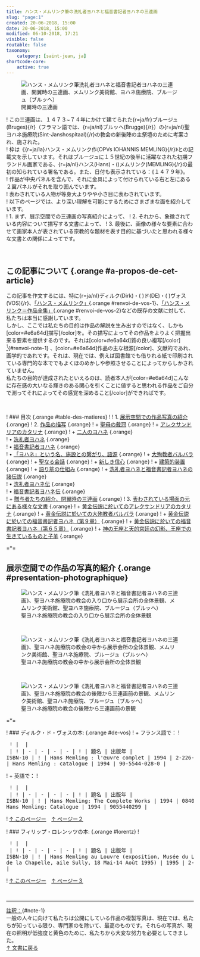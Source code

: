 ```yaml
---
title: ハンス・メムリンク筆の洗礼者ヨハネと福音書記者ヨハネの三連画
slug: "page:1"
created: 20-06-2018, 15:00
date: 20-06-2018, 15:00
modified: 06-10-2018, 17:21
visible: false
routable: false
taxonomy:
    category: [saint-jean, ja]
shortcode-core:
    active: true
---
```

<figure><picture>
<source
sizes="(max-width: 767px) 98vw, (min-width: 959px) 50vw, 86vw"
srcset="
/user/sites/docs/pages/01.home/06.bruges/01.hopital-saint-jean/01.saint-jean/01.saint-jean_1/saint-jean_0-280.webp 280w,
/user/sites/docs/pages/01.home/06.bruges/01.hopital-saint-jean/01.saint-jean/01.saint-jean_1/saint-jean_0-380.webp 380w,
/user/sites/docs/pages/01.home/06.bruges/01.hopital-saint-jean/01.saint-jean/01.saint-jean_1/saint-jean_0-480.webp 480w,
/user/sites/docs/pages/01.home/06.bruges/01.hopital-saint-jean/01.saint-jean/01.saint-jean_1/saint-jean_0-640.webp 640w,
/user/sites/docs/pages/01.home/06.bruges/01.hopital-saint-jean/01.saint-jean/01.saint-jean_1/saint-jean_0-840.webp 840w,
/user/sites/docs/pages/01.home/06.bruges/01.hopital-saint-jean/01.saint-jean/01.saint-jean_1/saint-jean_0-1280.webp 1280w,
/user/sites/docs/pages/01.home/06.bruges/01.hopital-saint-jean/01.saint-jean/02.saint-jean_2/saint-jean_0-1600.webp 1600w,
/user/sites/docs/pages/01.home/06.bruges/01.hopital-saint-jean/01.saint-jean/02.saint-jean_2/saint-jean_0-1920.webp 1920w"
type="image/webp" />
<img
src="/user/sites/docs/pages/01.home/06.bruges/01.hopital-saint-jean/01.saint-jean/01.saint-jean_1/saint-jean_0-640.jpg" title="ハンス・メムリンク筆洗礼者ヨハネと福音書記者ヨハネの三連画、開翼時の三連画、メムリンク美術館、ヨハネ施療院、ブルージュ（ブルッヘ）" alt="ハンス・メムリンク筆洗礼者ヨハネと福音書記者ヨハネの三連画、開翼時の三連画、メムリンク美術館、ヨハネ施療院、ブルージュ（ブルッヘ）" class="class-70-img"
sizes="(max-width: 767px) 98vw, (min-width: 959px) 50vw, 86vw"
srcset="
/user/sites/docs/pages/01.home/06.bruges/01.hopital-saint-jean/01.saint-jean/01.saint-jean_1/saint-jean_0-280.jpg 280w,
/user/sites/docs/pages/01.home/06.bruges/01.hopital-saint-jean/01.saint-jean/01.saint-jean_1/saint-jean_0-380.jpg 380w,
/user/sites/docs/pages/01.home/06.bruges/01.hopital-saint-jean/01.saint-jean/01.saint-jean_1/saint-jean_0-480.jpg 480w,
/user/sites/docs/pages/01.home/06.bruges/01.hopital-saint-jean/01.saint-jean/01.saint-jean_1/saint-jean_0-640.jpg 640w,
/user/sites/docs/pages/01.home/06.bruges/01.hopital-saint-jean/01.saint-jean/01.saint-jean_1/saint-jean_0-840.jpg 840w,
/user/sites/docs/pages/01.home/06.bruges/01.hopital-saint-jean/01.saint-jean/01.saint-jean_1/saint-jean_0-1280.jpg 1280w,
/user/sites/docs/pages/01.home/06.bruges/01.hopital-saint-jean/01.saint-jean/02.saint-jean_2/saint-jean_0-1600.jpg 1600w,
/user/sites/docs/pages/01.home/06.bruges/01.hopital-saint-jean/01.saint-jean/02.saint-jean_2/saint-jean_0-1920.jpg 1920w">
</picture><figcaption>開翼時の三連画</figcaption></figure>

! この三連画は、１４７３~７４年にかけて建てられた{r=ja/fr}ブルージュ(Bruges){/r}（フラマン語では、{r=ja/nl}ブルッヘ(Brugge){/r}）の{r=ja/nl}聖ヨハネ施療院(Sint-Janshospitaal){/r}の教会の新後陣の主祭壇のために考案され、施された。  
! 枠は《{r=ja/la}ハンス・メムリンク作(OPVs&#160;IOHANNIS&#160;MEMLING){/r}》との記載文を示しています。それはブルージュに１５世紀の後半に活躍なされた初期フランドル画家である、{r=ja/nl}ハンス(Hans)・()メムリンク(MEMLING){/r}の最初の知られている署名である。また、日付も表示されている：《１４７９年》。  
! 作品が中央パネルを含んで、それに金具によって付けられている右と左にある２翼パネルがそれを取り囲んでいます。  
! 表わされている人物が等身大よりやや小さ目に表わされています。  
! 以下のページでは、より深い理解を可能にするためにさまざまな面を紹介しています。  
! 1. まず、展示空間での三連画の写真紹介によって、 
! 2. それから、象徴されている内容について描写する文書によって、 
! 3. 最後に、画像の様々な要素に合わせて画家本人が表されている宗教的な題材を表す目的に基づいたと思われる様々な文書との関係によってです。

<br>

## この記事について {.orange #a-propos-de-cet-article}

この記事を作文するには、特に{r=ja/nl}ディルク(Dirk)・(&#160;)ド(DE)・(&#160;)ヴォス(VOS){/r}、[「ハンス・メムリンク」](#de-vos-1){.orange #renvoi-de-vos-1}、[「ハンス・メリンク＝作品全集」](#de-vos-2){.orange #renvoi-de-vos-2}などの既存の文献に対して、私たちは本当に感謝しています。  
しかし、ここでは私たちの目的は作品の解説を生み出すのではなく、しかも[color=#e6a64d]描写[/color]を。その描写によってその作品をよりよく把握出来る要素を提供するのです。それは[color=#e6a64d]質の良い複写[/color] [<sup style="color:#555;" id="renvoi-note-1">1</sup>](#note-1 "note-1"){#renvoi-note-1} 、[color=#e6a64d]作品の主な根源[/color]、文献的であれ、画学的であれです。それは、現在では、例えば図書館でも借りれる紙で印刷されている専門的な本ででもよくほのめかしや参照させることによってからしかされていません。  
私たちの目的が達成されたといえるのは、読者本人が[color=#e6a64d]こんなに存在感の大いなる輝きのある関心を引くことに値すると思われる作品をご自分で測ってそれによってその感覚を深めること[/color]ができればです。

<br>

! ### 目次 {.orange #table-des-matieres}
! 
! 1.  [展示空間での作品写真の紹介][1] {.orange}
! 2.  [作品の描写][2] {.orange}
! 	+  [聖母の戴冠][3] {.orange}
! 	+  [アレクサンドリアのカタリナ][4] {.orange}
! 	+  [二人のヨハネ][5] {.orange}  
! 		•  [洗礼者ヨハネ][6] {.orange}  
! 		•  [福音書記者ヨハネ][7] {.orange}  
! 		•  [「ヨハネ」という名、施設との繋がり、語源][8] {.orange}
! 	+  [大殉教者バルバラ][9] {.orange}
! 	+  [聖なる会話][10] {.orange}
! 	+  [新しき信心][11] {.orange}
! 	+  [建築的装置][12] {.orange}
! 	+  [語り筋の仕組み][13] {.orange}
! 	+  [洗礼者ヨハネと福音書記者ヨハネの諸伝説][14] {.orange}  
! 		•  [洗礼者ヨハネ伝][15] {.orange}  
! 		•  [福音書記者ヨハネ伝][16] {.orange}  
! 	+  [贈与者たちの紹介、閉翼時の三連画][17] {.orange}
! 3.  [表わされている場面の元にある様々な文書][18] {.orange}
! 	+  [黄金伝説に於いてのアレクサンドリアのカタリナ][19] {.orange}
! 	+  [黄金伝説に於いての大殉教者バルバラ][20] {.orange}
! 	+  [黄金伝説に於いての福音書記者ヨハネ（第９章）][21] {.orange}
! 	+  [黄金伝説に於いての福音書記者ヨハネ（第６５章）][22] {.orange}
! 	+  [神の王座と天的宮廷の幻影、王座での生きているものと子羊][23] {.orange}

=*=

## 展示空間での作品の写真的紹介 {.orange #presentation-photographique}

<figure><picture>
<source
sizes="(max-width: 767px) 98vw, (min-width: 959px) 50vw, 86vw"
srcset="
/user/sites/docs/pages/01.home/06.bruges/01.hopital-saint-jean/01.saint-jean/01.saint-jean_1/saint-jean_1-280.webp 280w,
/user/sites/docs/pages/01.home/06.bruges/01.hopital-saint-jean/01.saint-jean/01.saint-jean_1/saint-jean_1-380.webp 380w,
/user/sites/docs/pages/01.home/06.bruges/01.hopital-saint-jean/01.saint-jean/01.saint-jean_1/saint-jean_1-480.webp 480w,
/user/sites/docs/pages/01.home/06.bruges/01.hopital-saint-jean/01.saint-jean/01.saint-jean_1/saint-jean_1-640.webp 640w,
/user/sites/docs/pages/01.home/06.bruges/01.hopital-saint-jean/01.saint-jean/01.saint-jean_1/saint-jean_1-840.webp 840w,
/user/sites/docs/pages/01.home/06.bruges/01.hopital-saint-jean/01.saint-jean/01.saint-jean_1/saint-jean_1-1280.webp 1280w,
/user/sites/docs/pages/01.home/06.bruges/01.hopital-saint-jean/01.saint-jean/01.saint-jean_1/saint-jean_1-1600.webp 1600w,
/user/sites/docs/pages/01.home/06.bruges/01.hopital-saint-jean/01.saint-jean/01.saint-jean_1/saint-jean_1-1920.webp 1920w"
type="image/webp" />
<img
src="/user/sites/docs/pages/01.home/06.bruges/01.hopital-saint-jean/01.saint-jean/01.saint-jean_1/saint-jean_1-640.jpg" title="ハンス・メムリンク筆《洗礼者ヨハネと福音書記者ヨハネの三連画》、聖ヨハネ施療院の教会の入り口から展示会所の全体景観、メムリンク美術館、聖ヨハネ施療院、ブルージュ（ブルッヘ）" alt="ハンス・メムリンク筆《洗礼者ヨハネと福音書記者ヨハネの三連画》、聖ヨハネ施療院の教会の入り口から展示会所の全体景観、メムリンク美術館、聖ヨハネ施療院、ブルージュ（ブルッヘ）" class="class-40-img"
sizes="(max-width: 767px) 98vw, (min-width: 959px) 50vw, 86vw"
srcset="
/user/sites/docs/pages/01.home/06.bruges/01.hopital-saint-jean/01.saint-jean/01.saint-jean_1/saint-jean_1-280.jpg 280w,
/user/sites/docs/pages/01.home/06.bruges/01.hopital-saint-jean/01.saint-jean/01.saint-jean_1/saint-jean_1-380.jpg 380w,
/user/sites/docs/pages/01.home/06.bruges/01.hopital-saint-jean/01.saint-jean/01.saint-jean_1/saint-jean_1-480.jpg 480w,
/user/sites/docs/pages/01.home/06.bruges/01.hopital-saint-jean/01.saint-jean/01.saint-jean_1/saint-jean_1-640.jpg 640w,
/user/sites/docs/pages/01.home/06.bruges/01.hopital-saint-jean/01.saint-jean/01.saint-jean_1/saint-jean_1-840.jpg 840w,
/user/sites/docs/pages/01.home/06.bruges/01.hopital-saint-jean/01.saint-jean/01.saint-jean_1/saint-jean_1-1280.jpg 1280w,
/user/sites/docs/pages/01.home/06.bruges/01.hopital-saint-jean/01.saint-jean/01.saint-jean_1/saint-jean_1-1600.jpg 1600w,
/user/sites/docs/pages/01.home/06.bruges/01.hopital-saint-jean/01.saint-jean/01.saint-jean_1/saint-jean_1-1920.jpg 1920w">
</picture><figcaption>聖ヨハネ施療院の教会の入り口から展示会所の全体景観</figcaption></figure>

<br>

<figure><picture>
<source
sizes="(max-width: 767px) 98vw, (min-width: 959px) 50vw, 86vw"
srcset="
/user/sites/docs/pages/01.home/06.bruges/01.hopital-saint-jean/01.saint-jean/01.saint-jean_1/saint-jean_2-280.webp 280w,
/user/sites/docs/pages/01.home/06.bruges/01.hopital-saint-jean/01.saint-jean/01.saint-jean_1/saint-jean_2-380.webp 380w,
/user/sites/docs/pages/01.home/06.bruges/01.hopital-saint-jean/01.saint-jean/01.saint-jean_1/saint-jean_2-480.webp 480w,
/user/sites/docs/pages/01.home/06.bruges/01.hopital-saint-jean/01.saint-jean/01.saint-jean_1/saint-jean_2-640.webp 640w,
/user/sites/docs/pages/01.home/06.bruges/01.hopital-saint-jean/01.saint-jean/01.saint-jean_1/saint-jean_2-840.webp 840w,
/user/sites/docs/pages/01.home/06.bruges/01.hopital-saint-jean/01.saint-jean/01.saint-jean_1/saint-jean_2-1280.webp 1280w,
/user/sites/docs/pages/01.home/06.bruges/01.hopital-saint-jean/01.saint-jean/01.saint-jean_1/saint-jean_2-1600.webp 1600w,
/user/sites/docs/pages/01.home/06.bruges/01.hopital-saint-jean/01.saint-jean/01.saint-jean_1/saint-jean_2-1920.webp 1920w"
type="image/webp" />
<img
src="/user/sites/docs/pages/01.home/06.bruges/01.hopital-saint-jean/01.saint-jean/01.saint-jean_1/saint-jean_2-640.jpg" title="ハンス・メムリンク筆《洗礼者ヨハネと福音書記者ヨハネの三連画》、聖ヨハネ施療院の教会の中から展示会所の全体景観、メムリンク美術館、聖ヨハネ施療院、ブルージュ（ブルッヘ）" alt="ハンス・メムリンク筆《洗礼者ヨハネと福音書記者ヨハネの三連画》、聖ヨハネ施療院の教会の中から展示会所の全体景観、メムリンク美術館、聖ヨハネ施療院、ブルージュ（ブルッヘ）" class="class-diane-img"
sizes="(max-width: 767px) 98vw, (min-width: 959px) 50vw, 86vw"
srcset="
/user/sites/docs/pages/01.home/06.bruges/01.hopital-saint-jean/01.saint-jean/01.saint-jean_1/saint-jean_2-280.jpg 280w,
/user/sites/docs/pages/01.home/06.bruges/01.hopital-saint-jean/01.saint-jean/01.saint-jean_1/saint-jean_2-380.jpg 380w,
/user/sites/docs/pages/01.home/06.bruges/01.hopital-saint-jean/01.saint-jean/01.saint-jean_1/saint-jean_2-480.jpg 480w,
/user/sites/docs/pages/01.home/06.bruges/01.hopital-saint-jean/01.saint-jean/01.saint-jean_1/saint-jean_2-640.jpg 640w,
/user/sites/docs/pages/01.home/06.bruges/01.hopital-saint-jean/01.saint-jean/01.saint-jean_1/saint-jean_2-840.jpg 840w,
/user/sites/docs/pages/01.home/06.bruges/01.hopital-saint-jean/01.saint-jean/01.saint-jean_1/saint-jean_2-1280.jpg 1280w,
/user/sites/docs/pages/01.home/06.bruges/01.hopital-saint-jean/01.saint-jean/01.saint-jean_1/saint-jean_2-1600.jpg 1600w,
/user/sites/docs/pages/01.home/06.bruges/01.hopital-saint-jean/01.saint-jean/01.saint-jean_1/saint-jean_2-1920.jpg 1920w">
</picture><figcaption>聖ヨハネ施療院の教会の中から展示会所の全体景観</figcaption></figure>

<br>

<figure><picture>
<source
sizes="(max-width: 767px) 98vw, (min-width: 959px) 50vw, 86vw"
srcset="
/user/sites/docs/pages/01.home/06.bruges/01.hopital-saint-jean/01.saint-jean/01.saint-jean_1/saint-jean_3-280.webp 280w,
/user/sites/docs/pages/01.home/06.bruges/01.hopital-saint-jean/01.saint-jean/01.saint-jean_1/saint-jean_3-380.webp 380w,
/user/sites/docs/pages/01.home/06.bruges/01.hopital-saint-jean/01.saint-jean/01.saint-jean_1/saint-jean_3-480.webp 480w,
/user/sites/docs/pages/01.home/06.bruges/01.hopital-saint-jean/01.saint-jean/01.saint-jean_1/saint-jean_3-640.webp 640w,
/user/sites/docs/pages/01.home/06.bruges/01.hopital-saint-jean/01.saint-jean/01.saint-jean_1/saint-jean_3-840.webp 840w,
/user/sites/docs/pages/01.home/06.bruges/01.hopital-saint-jean/01.saint-jean/01.saint-jean_1/saint-jean_3-1280.webp 1280w,
/user/sites/docs/pages/01.home/06.bruges/01.hopital-saint-jean/01.saint-jean/01.saint-jean_1/saint-jean_3-1600.webp 1600w,
/user/sites/docs/pages/01.home/06.bruges/01.hopital-saint-jean/01.saint-jean/01.saint-jean_1/saint-jean_3-1920.webp 1920w"
type="image/webp" />
<img
src="/user/sites/docs/pages/01.home/06.bruges/01.hopital-saint-jean/01.saint-jean/01.saint-jean_1/saint-jean_3-640.jpg" title="ハンス・メムリンク筆《洗礼者ヨハネと福音書記者ヨハネの三連画》、聖ヨハネ施療院の教会の後陣から三連画前の景観、メムリンク美術館、聖ヨハネ施療院、ブルージュ（ブルッヘ）" alt="ハンス・メムリンク筆《洗礼者ヨハネと福音書記者ヨハネの三連画》、聖ヨハネ施療院の教会の後陣から三連画前の景観、メムリンク美術館、聖ヨハネ施療院、ブルージュ（ブルッヘ）" class="class-70-img"
sizes="(max-width: 767px) 98vw, (min-width: 959px) 50vw, 86vw"
srcset="
/user/sites/docs/pages/01.home/06.bruges/01.hopital-saint-jean/01.saint-jean/01.saint-jean_1/saint-jean_3-280.jpg 280w,
/user/sites/docs/pages/01.home/06.bruges/01.hopital-saint-jean/01.saint-jean/01.saint-jean_1/saint-jean_3-380.jpg 380w,
/user/sites/docs/pages/01.home/06.bruges/01.hopital-saint-jean/01.saint-jean/01.saint-jean_1/saint-jean_3-480.jpg 480w,
/user/sites/docs/pages/01.home/06.bruges/01.hopital-saint-jean/01.saint-jean/01.saint-jean_1/saint-jean_3-640.jpg 640w,
/user/sites/docs/pages/01.home/06.bruges/01.hopital-saint-jean/01.saint-jean/01.saint-jean_1/saint-jean_3-840.jpg 840w,
/user/sites/docs/pages/01.home/06.bruges/01.hopital-saint-jean/01.saint-jean/01.saint-jean_1/saint-jean_3-1280.jpg 1280w,
/user/sites/docs/pages/01.home/06.bruges/01.hopital-saint-jean/01.saint-jean/01.saint-jean_1/saint-jean_3-1600.jpg 1600w,
/user/sites/docs/pages/01.home/06.bruges/01.hopital-saint-jean/01.saint-jean/01.saint-jean_1/saint-jean_3-1920.jpg 1920w">
</picture><figcaption>聖ヨハネ施療院の教会の後陣から三連画前の景観</figcaption></figure>

=*=

! ### ディルク・ド・ヴォスの本: {.orange #de-vos}
! + フランス語で：
! <pre id="de-vos-1" markdown="1">
! | <span hidden>hidden</span> | <span hidden>hidden</span> |
! | - | - | - | - |
! | 題名 | 出版年 | ISBN-10 |
! | Hans Memling : l'œuvre complet | 1994 | 2-226-06992-5 |
! | Hans Memling : catalogue | 1994 | 90-5544-028-0 |</pre>
! + 英語で：
! <pre id="de-vos-2" markdown="1">
! | <span hidden>hidden</span> | <span hidden>hidden</span> |
! | - | - | - | - |
! | 題名 | 出版年 | ISBN-10 |
! | Hans Memling: The Complete Works | 1994 | 0840936496 |
! | Hans Memling: Catalogue | 1994 | 9055440299 |</pre>
! [↑ このページー](#renvoi-de-vos-1 "renvoi-de-vos-1")　[↑ ページー２](/bruges/hopital-saint-jean/saint-jean/page:2#renvoi-de-vos-2 "renvoi-de-vos-2")

! ### フィリップ・ロレンッツの本: {.orange #lorentz}
! <pre id="lorents-1" markdown="1">
! | <span hidden>hidden</span> | <span hidden>hidden</span> |
! | - | - | - | - |
! | 題名 | 出版年 | ISBN-10 |
! | Hans Memling au Louvre (exposition, Musée du Louvre, Salle de la Chapelle, aile Sully, 18 Mai-14 Août 1995) | 1995 | 2-7118-3275-9 |</pre>
! [↑ このページー](#renvoi-lorentz-1 "renvoi-de-vos-1")　[↑ ページー３](/bruges/hopital-saint-jean/saint-jean/page:3#renvoi-lorentz-2 "renvoi-lorentz-2")

<br>

<hr>

[註釈：](#renvoi-note-1 "renvoi note-1"){#note-1}  
一般の人々に向けて私たちは公開にしている作品の複製写真は、現在では、私たちが知っている限り、専門家のを除いて、最高のものです。それらの写真が、現在の照明が低強度と黄色のために、私たちから大変な努力を必要としてきました。  
[↑ 文書に戻る](#renvoi-note-1 "註釈の元へ")

[1]: #presentation-photographique "展示空間での作品写真の紹介"
[2]: /bruges/hopital-saint-jean/saint-jean/page:2#description "https://francois-vidit.com/docs/ja/bruges/hopital-saint-jean/saint-jean/page:2#description"
[3]: /bruges/hopital-saint-jean/saint-jean/page:2#couronnement "https://francois-vidit.com/docs/ja/bruges/hopital-saint-jean/saint-jean/page:2#couronnement"
[4]: /bruges/hopital-saint-jean/saint-jean/page:3#catherine-d-alexandrie "https://francois-vidit.com/docs/ja/bruges/hopital-saint-jean/saint-jean/page:3#catherine-d-alexandrie"
[5]: /bruges/hopital-saint-jean/saint-jean/page:3#les-deux-jean "https://francois-vidit.com/docs/ja/bruges/hopital-saint-jean/saint-jean/page:3#les-deux-jean"
[6]: /bruges/hopital-saint-jean/saint-jean/page:3#jean-le-baptiste-2 "https://francois-vidit.com/docs/ja/bruges/hopital-saint-jean/saint-jean/page:3#jean-le-baptiste-2"
[7]: /bruges/hopital-saint-jean/saint-jean/page:3#jean-l-evangeliste-3 "https://francois-vidit.com/docs/ja/bruges/hopital-saint-jean/saint-jean/page:3#jean-l-evangeliste-3"
[8]: /bruges/hopital-saint-jean/saint-jean/page:3#le-nom-de-jean "https://francois-vidit.com/docs/ja/bruges/hopital-saint-jean/saint-jean/page:3#le-nom-de-jean"
[9]: /bruges/hopital-saint-jean/saint-jean/page:3#barbe "https://francois-vidit.com/docs/ja/bruges/hopital-saint-jean/saint-jean/page:3#barbe"
[10]: /bruges/hopital-saint-jean/saint-jean/page:4#conversation "https://francois-vidit.com/docs/ja/bruges/hopital-saint-jean/saint-jean/page:4#conversation"
[11]: /bruges/hopital-saint-jean/saint-jean/page:4#devotion-moderne "https://francois-vidit.com/docs/ja/bruges/hopital-saint-jean/saint-jean/page:4#devotion-moderne"
[12]: /bruges/hopital-saint-jean/saint-jean/page:4#dispositif-architectural "https://francois-vidit.com/docs/ja/bruges/hopital-saint-jean/saint-jean/page:4#dispositif-architectural"
[13]: /bruges/hopital-saint-jean/saint-jean/page:5#organisation-du-recit "https://francois-vidit.com/docs/ja/bruges/hopital-saint-jean/saint-jean/page:5#organisation-du-recit"
[14]: /bruges/hopital-saint-jean/saint-jean/page:6#legendes "https://francois-vidit.com/docs/ja/bruges/hopital-saint-jean/saint-jean/page:6#legendes"
[15]: /bruges/hopital-saint-jean/saint-jean/page:6#legende-de-jean-le-baptiste "https://francois-vidit.com/docs/ja/bruges/hopital-saint-jean/saint-jean/page:6#legende-de-jean-le-baptiste"
[16]: /bruges/hopital-saint-jean/saint-jean/page:10#legende-de-jean-l-evangeliste "https://francois-vidit.com/docs/ja/bruges/hopital-saint-jean/saint-jean/page:10#legende-de-jean-l-evangeliste"
[17]: /bruges/hopital-saint-jean/saint-jean/page:15#position-fermee "https://francois-vidit.com/docs/ja/bruges/hopital-saint-jean/saint-jean/page:15#position-fermee"
[18]: /bruges/hopital-saint-jean/saint-jean/page:16#mise-en-relation "https://francois-vidit.com/docs/ja/bruges/hopital-saint-jean/saint-jean/page:16#mise-en-relation"
[19]: /bruges/hopital-saint-jean/saint-jean/page:16#cath-selon-legende "https://francois-vidit.com/docs/ja/bruges/hopital-saint-jean/saint-jean/page:16#cath-selon-legende"
[20]: /bruges/hopital-saint-jean/saint-jean/page:17#barbe-selon-legende "https://francois-vidit.com/docs/ja/bruges/hopital-saint-jean/saint-jean/page:17#barbe-selon-legende"
[21]: /bruges/hopital-saint-jean/saint-jean/page:18#jean-selon-legende "https://francois-vidit.com/docs/ja/bruges/hopital-saint-jean/saint-jean/page:18#jean-selon-legende"
[22]: /bruges/hopital-saint-jean/saint-jean/page:19#jean-selon-legende-2 "https://francois-vidit.com/docs/ja/bruges/hopital-saint-jean/saint-jean/page:19#jean-selon-legende-2"
[23]: /bruges/hopital-saint-jean/saint-jean/page:20#apocalypse "https://francois-vidit.com/docs/ja/bruges/hopital-saint-jean/saint-jean/page:20#apocalypse"